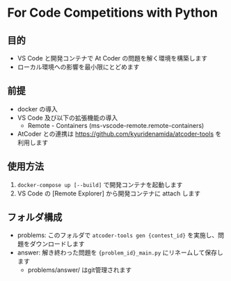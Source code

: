 # For Code Competitions with Python
## 目的
- VS Code と開発コンテナで At Coder の問題を解く環境を構築します
- ローカル環境への影響を最小限にとどめます
## 前提
- docker の導入
- VS Code 及び以下の拡張機能の導入
   - Remote - Containers (ms-vscode-remote.remote-containers) 
- AtCoder との連携は https://github.com/kyuridenamida/atcoder-tools を利用します
## 使用方法
1. `docker-compose up [--build]` で開発コンテナを起動します
2. VS Code の [Remote Explorer] から開発コンテナに attach します
## フォルダ構成
- problems: このフォルダで `atcoder-tools gen {contest_id}` を実施し、問題をダウンロードします
- answer: 解き終わった問題を `{problem_id}_main.py` にリネームして保存します
   - problems/answer/ はgit管理されます